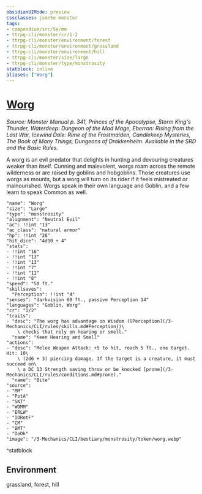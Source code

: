 ```yaml
---
obsidianUIMode: preview
cssclasses: json5e-monster
tags:
- compendium/src/5e/mm
- ttrpg-cli/monster/cr/1-2
- ttrpg-cli/monster/environment/forest
- ttrpg-cli/monster/environment/grassland
- ttrpg-cli/monster/environment/hill
- ttrpg-cli/monster/size/large
- ttrpg-cli/monster/type/monstrosity
statblock: inline
aliases: ["Worg"]
---
```

# [Worg](3-Mechanics\CLI\bestiary\monstrosity/worg.md)
*Source: Monster Manual p. 341, Princes of the Apocalypse, Storm King's Thunder, Waterdeep: Dungeon of the Mad Mage, Eberron: Rising from the Last War, Icewind Dale: Rime of the Frostmaiden, Candlekeep Mysteries, The Book of Many Things, Dungeons of Drakkenheim. Available in the SRD and the Basic Rules.*  

A worg is an evil predator that delights in hunting and devouring creatures weaker than itself. Cunning and malevolent, worgs roam across the remote wilderness or are raised by goblins and hobgoblins. Those creatures use worgs as mounts, but a worg will turn on its rider if it feels mistreated or malnourished. Worgs speak in their own language and Goblin, and a few learn to speak Common as well.

```statblock
"name": "Worg"
"size": "Large"
"type": "monstrosity"
"alignment": "Neutral Evil"
"ac": !!int "13"
"ac_class": "natural armor"
"hp": !!int "26"
"hit_dice": "4d10 + 4"
"stats":
- !!int "16"
- !!int "13"
- !!int "13"
- !!int "7"
- !!int "11"
- !!int "8"
"speed": "50 ft."
"skillsaves":
  "Perception": !!int "4"
"senses": "darkvision 60 ft., passive Perception 14"
"languages": "Goblin, Worg"
"cr": "1/2"
"traits":
- "desc": "The worg has advantage on Wisdom ([Perception](/3-Mechanics/CLI/rules/skills.md#Perception))\
    \ checks that rely on hearing or smell."
  "name": "Keen Hearing and Smell"
"actions":
- "desc": "Melee Weapon Attack: +5 to hit, reach 5 ft., one target. Hit: 10\
    \ (2d6 + 3) piercing damage. If the target is a creature, it must succeed on\
    \ a DC 13 Strength saving throw or be knocked [prone](/3-Mechanics/CLI/rules/conditions.md#prone)."
  "name": "Bite"
"source":
- "MM"
- "PotA"
- "SKT"
- "WDMM"
- "ERLW"
- "IDRotF"
- "CM"
- "BMT"
- "DoDk"
"image": "/3-Mechanics/CLI/bestiary/monstrosity/token/worg.webp"
```
^statblock

## Environment

grassland, forest, hill